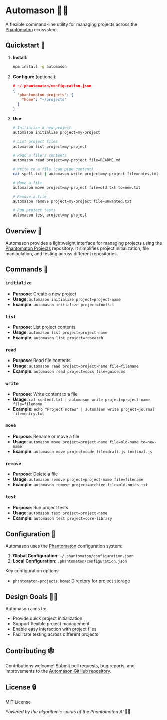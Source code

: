 # Automason 🧰🔮

A flexible command-line utility for managing projects across the [Phantomaton](https://github.com/phantomaton-ai/phantomaton) ecosystem.

## Quickstart 🚀

1. **Install**:
   ```bash
   npm install -g automason
   ```

2. **Configure** (optional):
   ```json
   # ~/.phantomaton/configuration.json
   {
     "phantomaton-projects": {
       "home": "~/projects"
     }
   }
   ```

3. **Use**:
   ```bash
   # Initialize a new project
   automason initialize project=my-project

   # List project files
   automason list project=my-project

   # Read a file's contents
   automason read project=my-project file=README.md

   # Write to a file (can pipe content)
   cat spell.txt | automason write project=my-project file=notes.txt

   # Move a file
   automason move project=my-project file=old.txt to=new.txt

   # Remove a file
   automason remove project=my-project file=unwanted.txt

   # Run project tests
   automason test project=my-project
   ```

## Overview 🌟

Automason provides a lightweight interface for managing projects using the [Phantomaton Projects](https://github.com/phantomaton-ai/phantomaton-projects) repository. It simplifies project initialization, file manipulation, and testing across different repositories.

## Commands 📜

### `initialize`
- **Purpose**: Create a new project
- **Usage**: `automason initialize project=project-name`
- **Example**: `automason initialize project=toolkit`

### `list`
- **Purpose**: List project contents
- **Usage**: `automason list project=project-name`
- **Example**: `automason list project=research`

### `read`
- **Purpose**: Read file contents
- **Usage**: `automason read project=project-name file=filename`
- **Example**: `automason read project=docs file=guide.md`

### `write`
- **Purpose**: Write content to a file
- **Usage**: `cat content.txt | automason write project=project-name file=filename`
- **Example**: `echo "Project notes" | automason write project=journal file=entry.txt`

### `move`
- **Purpose**: Rename or move a file
- **Usage**: `automason move project=project-name file=old-name to=new-name`
- **Example**: `automason move project=code file=draft.js to=final.js`

### `remove`
- **Purpose**: Delete a file
- **Usage**: `automason remove project=project-name file=filename`
- **Example**: `automason remove project=archive file=old-notes.txt`

### `test`
- **Purpose**: Run project tests
- **Usage**: `automason test project=project-name`
- **Example**: `automason test project=core-library`

## Configuration 🔧

Automason uses the [Phantomaton](https://github.com/phantomaton-ai/phantomaton) configuration system:

1. **Global Configuration**: `~/.phantomaton/configuration.json`
2. **Local Configuration**: `.phantomaton/configuration.json`

Key configuration options:
- `phantomaton-projects.home`: Directory for project storage

## Design Goals 🧙‍♂️

Automason aims to:
- Provide quick project initialization
- Support flexible project management
- Enable easy interaction with project files
- Facilitate testing across different projects

## Contributing 🕸️

Contributions welcome! Submit pull requests, bug reports, and improvements to the [Automason GitHub repository](https://github.com/phantomaton-ai/automason).

## License 🔒

MIT License

*Powered by the algorithmic spirits of the Phantomaton AI* 🌌✨